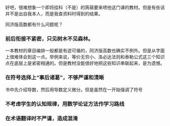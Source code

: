 好吧，很难想象一个即将挂科（不是）的蒟蒻要来喷他这门课的教材。但是有些话并不是出自我本人，而是我查资料时得到的结果。

同济版高数都有什么问题呢？

### 前后衔接不紧密，只见树木不见森林。

一本教材的章目编排一般都是有迹可循的，同济版高数也确实不例外。但是从字面上很难体会到这一点。举例来说，等价无穷小、洛必达法则和泰勒公式这三个知识点在底层上是紧密相通的。但是教材没能很好地把这些知识串联起来，是为遗憾。

### 在符号选择上“事后诸葛”，不够严谨和清晰

书中先介绍导数，然后用导数定义微分。但是虽然在一开始强调了符号

### 不考虑学生的认知规律，用数学论证方法作学习路线

### 在术语翻译时不严谨，造成混淆
